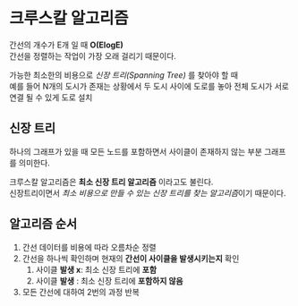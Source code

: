 # 크루스칼 알고리즘
간선의 개수가 E개 일 때 **O(ElogE)**  
간선을 정렬하는 작업이 가장 오래 걸리기 때문이다.

가능한 최소한의 비용으로 *신장 트리(Spanning Tree)* 를 찾아야 할 때  
예를 들어 N개의 도시가 존재는 상황에서 두 도시 사이에 도로를 놓아 전체 도시가 서로 연결 될 수 있게 도로 설치
<br>


## 신장 트리
하나의 그래프가 있을 때 모든 노드를 포함하면서 사이클이 존재하지 않는 부분 그래프를 의미한다.

크루스칼 알고리즘은 **최소 신장 트리 알고리즘** 이라고도 불린다.  
신장트리이면서 *최소 비용으로 만들 수 있는 신장 트리를 찾는 알고리즘*이기 때문이다.
<br>

## 알고리즘 순서

1. 간선 데이터를 비용에 따라 오름차순 정렬
2. 간선을 하나씩 확인하며 현재의 **간선이 사이클을 발생시키는지** 확인
   1. 사이클 **발생 x**: 최소 신장 트리에 **포함**
   2. 사이클 **발생** : 최소 신장 트리에 **포함하지 않음**
3. 모든 간선에 대하여 2번의 과정 반복